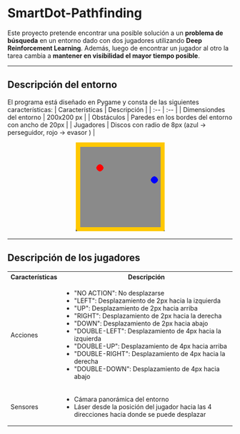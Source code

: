 # SmartDot-Pathfinding
Este proyecto pretende encontrar una posible solución a un **problema de búsqueda** en un entorno dado con dos jugadores utilizando **Deep Reinforcement Learning**. Además, luego de encontrar un jugador al otro la tarea cambia a **mantener en visibilidad el mayor tiempo posible**.

---

## Descripción del entorno
El programa está diseñado en Pygame y consta de las siguientes características:
| Características | Descripción |
| :-- | :-- |
| Dimensiondes del entorno | 200x200 px |
| Obstáculos | Paredes en los bordes del entorno con ancho de 20px |
| Jugadores | Discos con radio de 8px (azul &rarr; perseguidor, rojo &rarr; evasor ) |

<div align="center"><img src="result images/game environment.png" alt="Entorno"/></div>

---

## Descripción de los jugadores

<table>  
    <tr>
      <th>Características</th>
      <th>Descripción</th>
    </tr>
    <tr>
      <td>Acciones</td>
      <td>
        <ul>
          <li>"NO ACTION": No desplazarse</li>
          <li>"LEFT": Desplazamiento de 2px hacia la izquierda</li>
          <li>"UP": Desplazamiento de 2px hacia arriba</li>
          <li>"RIGHT": Desplazamiento de 2px hacia la derecha</li>
          <li>"DOWN": Desplazamiento de 2px hacia abajo</li>
          <li>"DOUBLE-LEFT": Desplazamiento de 4px hacia la izquierda</li>
          <li>"DOUBLE-UP": Desplazamiento de 4px hacia arriba</li>
          <li>"DOUBLE-RIGHT": Desplazamiento de 4px hacia la derecha</li>
          <li>"DOUBLE-DOWN": Desplazamiento de 4px hacia abajo</li>          
        </ul>
      </td>
    </tr>
  <tr>
    <td>Sensores</td>
    <td>
      <ul>
        <li>Cámara panorámica del entorno</li>
        <li>Láser desde la posición del jugador hacia las 4 direcciones hacia donde se puede desplazar</li>
      </ul>        
    </td>
  </tr>
</table>


